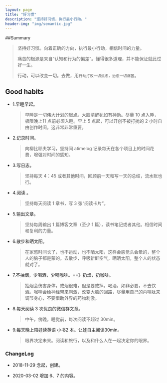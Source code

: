 ```yaml
---
layout: page
title: "好习惯"
description: "坚持好习惯，执行最小行动。"
header-img: "img/semantic.jpg"
---
```


##Summary

>   坚持好习惯。向着正确的方向，执行最小行动，相信时间的力量。
>
>   痛苦的根源是来自“认知和行为的偏差”。懂得很多道理，并不能保证就此过好一生。
>
>   行动，可以改变一切。去做，用`行动打败一切焦虑，治愈一切痛苦`。

## Good habits

- 1.早睡早起。

    >   早睡是一切伟大计划的起点。大脑清醒犹如有神助。尽量 10 点入睡，极限晚上11 点前必须入睡。早上 5 点起，可以开创不被打扰的 2 小时自由创作时间。这非常非常重要。

- 2.记录时间。

    >   向柳比耶夫学习，坚持同 atimelog 记录每天在各个项目上的时间花费，增强对时间的感知。

- 3.写日志。

    >   坚持每天 4：45 或者其他时间，回顾前一天和写一天的总结，流水账也行。

- 4.阅读 。

    >   坚持每天阅读 1 章书，写 3 张“阅读卡片”。

- 5.输出文章。

    >   坚持每周输出 1 篇博客文章（至少 1 篇），读书笔记或者其他。相信时间和复利的力量。

-   6.散步和晒太阳。

    >   在家憋时间长了，也不运动，也不晒太阳，这样会感觉头会晕的，整个人的脑子都是蒙的。去散步，呼吸新鲜空气，晒晒太阳，整个人的状态就对了。

-   7.不抽烟，少喝酒，少喝咖啡。==》扔烟，扔咖啡。

    >   抽烟会伤害身体，戒烟很难，但是要戒掉。喝酒，如非必要，不去饮酒。咖啡会给神经带来刺激，改变大脑的回路，尽量用自己的内啡肽来调节身心，不要借助外界的药物刺激。

-   8.每天阅读 3 次优良的微信群文章。

    >   中午，傍晚，睡觉前，每次阅读不超过 30min。

-   9.每天晚上陪娃读英语 小书2 本。让娃自主阅读30min。

    >   眼界决定未来。阅读和旅行，以及和什么人在一起决定你的眼界。





### ChangeLog

- 2018-11-29 念起，创建。

- 2020-03-02 增加 6、7 的内容。

    


